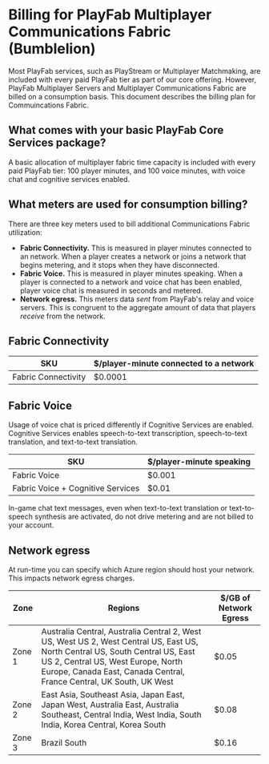 # Billing for PlayFab Multiplayer Communications Fabric (Bumblelion)

Most PlayFab services, such as PlayStream or Multiplayer Matchmaking, are included with every paid PlayFab tier as part of our core offering. However, PlayFab Multiplayer Servers and Multiplayer Communications Fabric are billed on a consumption basis. This document describes the billing plan for Commuincations Fabric.

## What comes with your basic PlayFab Core Services package?
A basic allocation of multiplayer fabric time capacity is included with every paid PlayFab tier: 100 player minutes, and 100 voice minutes, with voice chat and cognitive services enabled.

## What meters are used for consumption billing?
There are three key meters used to bill additional Communications Fabric utilization:
- **Fabric Connectivity.** This is measured in player minutes connected to an network. When a player creates a network or joins a network that begins metering, and it stops when they have disconnected.
- **Fabric Voice.** This is measured in player minutes speaking. When a player is connected to a network and voice chat has been enabled, player voice chat is measured in seconds and metered.
- **Network egress.** This meters data *sent* from PlayFab's relay and voice servers. This is congruent to the aggregate amount of data that players *receive* from the network. 


 ## Fabric Connectivity

|SKU | $/player-minute connected to a network|
|-|-|
|Fabric Connectivity |$0.0001|

## Fabric Voice
Usage of voice chat is priced differently if Cognitive Services are enabled. Cognitive Services enables speech-to-text transcription, speech-to-text translation, and text-to-text translation.

|SKU | $/player-minute speaking|
|-|-|
|Fabric Voice |$0.001|
|Fabric Voice + Cognitive Services |$0.01|

In-game chat text messages, even when text-to-text translation or text-to-speech synthesis are activated, do not drive metering and are not billed to your account.

## Network egress
At run-time you can specify which Azure region should host your network. This impacts network egress charges. 

|Zone | Regions | $/GB of Network Egress|
|-|-|-|
|Zone 1| Australia Central, Australia Central 2, West US, West US 2, West Central US, East US, North Central US, South Central US, East US 2, Central US, West Europe, North Europe, Canada East, Canada Central, France Central, UK South, UK West | $0.05
|Zone 2| East Asia, Southeast Asia, Japan East, Japan West, Australia East, Australia Southeast, Central India, West India, South India, Korea Central, Korea South|  $0.08
|Zone 3 |Brazil South | $0.16

